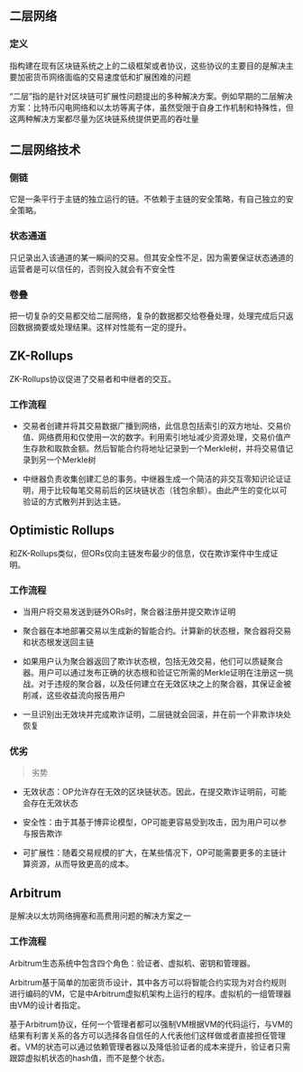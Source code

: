 ## 二层网络

### 定义

指构建在现有区块链系统之上的二级框架或者协议，这些协议的主要目的是解决主要加密货币网络面临的交易速度低和扩展困难的问题

“二层”指的是针对区块链可扩展性问题提出的多种解决方案。例如早期的二层解决方案：比特币闪电网络和以太坊等离子体，虽然受限于自身工作机制和特殊性，但这两种解决方案都尽量为区块链系统提供更高的吞吐量

## 二层网络技术

### 侧链

它是一条平行于主链的独立运行的链。不依赖于主链的安全策略，有自己独立的安全策略。

### 状态通道

只记录出入该通道的某一瞬间的交易。但其安全性不足，因为需要保证状态通道的运营者是可以信任的，否则投入就会有不安全性

### 卷叠

把一切复杂的交易都交给二层网络，复杂的数据都交给卷叠处理，处理完成后只返回数据摘要或处理结果。这样对性能有一定的提升。

## ZK-Rollups

ZK-Rollups协议促进了交易者和中继者的交互。

### 工作流程

- 交易者创建并将其交易数据广播到网络，此信息包括索引的双方地址、交易价值、网络费用和仅使用一次的数字。利用索引地址减少资源处理，交易价值产生存款和取款金额。然后智能合约将地址记录到一个Merkle树，并将交易值记录到另一个Merkle树

- 中继器负责收集创建汇总的事务。中继器生成一个简洁的非交互零知识论证证明，用于比较每笔交易前后的区块链状态（钱包余额）。由此产生的变化以可验证的方式散列并到达主链。

## Optimistic Rollups

和ZK-Rollups类似，但ORs仅向主链发布最少的信息，仅在欺诈案件中生成证明。

### 工作流程

- 当用户将交易发送到链外ORs时，聚合器注册并提交欺诈证明

- 聚合器在本地部署交易以生成新的智能合约。计算新的状态根，聚合器将交易和状态根发送回主链

- 如果用户认为聚合器返回了欺诈状态根，包括无效交易，他们可以质疑聚合器。用户可以通过发布正确的状态根和验证它所需的Merkle证明在注册这一挑战。对于违规的聚合器，以及任何建立在无效区块之上的聚合器，其保证金被削减，这些收益流向报告用户

- 一旦识别出无效块并完成欺诈证明，二层链就会回滚，并在前一个非欺诈块处恢复

### 优劣

> 劣势

- 无效状态：OP允许存在无效的区块链状态。因此，在提交欺诈证明前，可能会存在无效状态

- 安全性：由于其基于博弈论模型，OP可能更容易受到攻击，因为用户可以参与报告欺诈

- 可扩展性：随着交易规模的扩大，在某些情况下，OP可能需要更多的主链计算资源，从而导致更高的成本。

## Arbitrum

是解决以太坊网络拥塞和高费用问题的解决方案之一

### 工作流程

Arbitrum生态系统中包含四个角色：验证者、虚拟机、密钥和管理器。

Arbitrum基于简单的加密货币设计，其中各方可以将智能合约实现为对合约规则进行编码的VM，它是中Arbitrum虚拟机架构上运行的程序。虚拟机的一组管理器由VM的设计者指定。

基于Arbitrum协议，任何一个管理者都可以强制VM根据VM的代码运行，与VM的结果有利害关系的各方可以选择各自信任的人代表他们这样做或者直接担任管理者。VM的状态可以通过依赖管理者器以及降低验证者的成本来提升，验证者只需跟踪虚拟机状态的hash值，而不是整个状态。
